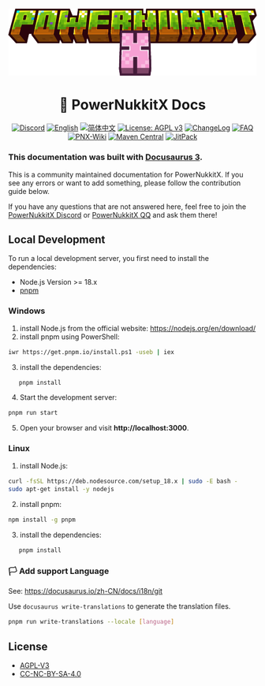 ![Header](/static/img/logo/PowerNukkitX.png)

<h1 align="center">📖 PowerNukkitX Docs</h1>

<p align="center">
<a href="https://discord.gg/BcPhZCVJHJ"><img src="https://img.shields.io/discord/944227466912870410?color=7289da&logo=discord&logoColor=white&style=flat-square" alt="Discord"></a>
<a href="/README.md"><img src="https://img.shields.io/badge/English-Click%20me-purple?style=flat-square" alt="English"></a>
<a href="/blob/zh-hans/README.md"><img src="https://img.shields.io/badge/简体中文-Click%20me-purple?style=flat-square" alt="简体中文"></a>
<a href="/LICENSE"><img src="https://img.shields.io/badge/License-AGPL%20v3-blue.svg?style=flat-square" alt="License: AGPL v3"></a>
<a href="/CHANGELOG.md"><img src="https://img.shields.io/badge/ChangeLog-blue?style=flat-square" alt="ChangeLog"></a>
<a href="https://www.powernukkitx.com/doc/en-us/faq/common.html"><img src="https://img.shields.io/badge/FAQ-blue?style=flat-square" alt="FAQ"></a>
<a href="https://doc.powernukkitx.cn"><img src="https://img.shields.io/badge/PNX-DOC-blue?style=flat-square" alt="PNX-Wiki"></a>
<a href="https://search.maven.org/search?q=g:%22cn.powernukkitx%22%20AND%20a:%22powernukkitx%22"><img src="https://img.shields.io/maven-central/v/cn.powernukkitx/powernukkitx.svg?label=Maven%20Central&style=flat-square" alt="Maven Central"></a>
<a href="https://www.jitpack.io/#PowerNukkitX/PowerNukkitX"><img src="https://www.jitpack.io/v/PowerNukkitX/PowerNukkitX.svg" alt="JitPack"></a>
</p>

### This documentation was built with [Docusaurus 3](https://docusaurus.io/).

This is a community maintained documentation for PowerNukkitX. If you see any errors or want to add something, please follow the contribution guide below.

If you have any questions that are not answered here, feel free to join the [PowerNukkitX Discord](https://discord.gg/BcPhZCVJHJ) or [PowerNukkitX QQ](https://jq.qq.com/?_wv=1027&k=6rm3gbUI) and ask them there!

## Local Development

To run a local development server, you first need to install the dependencies:

- Node.js Version >= 18.x
- [pnpm](https://pnpm.io/)

### Windows
1. install Node.js from the official website: https://nodejs.org/en/download/
2. install pnpm using PowerShell:
```bash
iwr https://get.pnpm.io/install.ps1 -useb | iex
```

3. install the dependencies:
```bash
   pnpm install
   ```

4. Start the development server:

```bash
pnpm run start
```

5. Open your browser and visit **http://localhost:3000**.

### Linux
1. install Node.js:
```bash
curl -fsSL https://deb.nodesource.com/setup_18.x | sudo -E bash -
sudo apt-get install -y nodejs
```

2. install pnpm:
```bash
npm install -g pnpm
```

3. install the dependencies:
```bash
   pnpm install
```

### 🏳️ Add support Language

See: https://docusaurus.io/zh-CN/docs/i18n/git

Use `docusaurus write-translations` to generate the translation files.

```bash
pnpm run write-translations --locale [language]
```

## License

 * [AGPL-V3](/LICENSE)
 * [CC-NC-BY-SA-4.0](/LICENSE-docs)